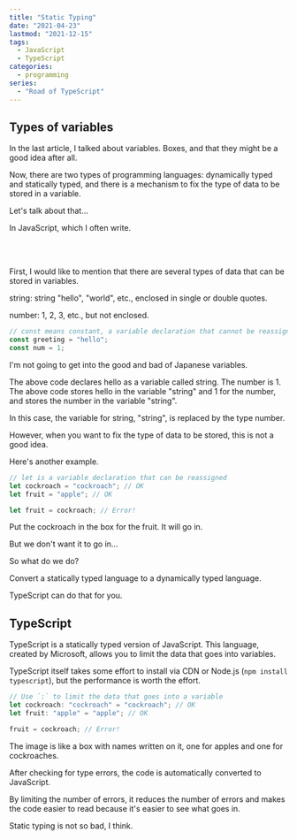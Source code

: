 ```yaml
---
title: "Static Typing"
date: "2021-04-23"
lastmod: "2021-12-15"
tags:
  - JavaScript
  - TypeScript
categories:
  - programming
series:
  - "Road of TypeScript"
---
```


## Types of variables

In the last article, I talked about variables. Boxes, and that they might be a
good idea after all.

Now, there are two types of programming languages: dynamically typed and
statically typed, and there is a mechanism to fix the type of data to be stored
in a variable.

Let's talk about that...

In JavaScript, which I often write.

<br>
<br>

First, I would like to mention that there are several types of data that can be
stored in variables.

string: string "hello", "world", etc., enclosed in single or double quotes.

number: 1, 2, 3, etc., but not enclosed.

```javascript
// const means constant, a variable declaration that cannot be reassigned
const greeting = "hello";
const num = 1;
```

I'm not going to get into the good and bad of Japanese variables.

The above code declares hello as a variable called string. The number is 1. The
above code stores hello in the variable "string" and 1 for the number, and
stores the number in the variable "string".

In this case, the variable for string, "string", is replaced by the type number.

However, when you want to fix the type of data to be stored, this is not a good
idea.

Here's another example.

```javascript
// let is a variable declaration that can be reassigned
let cockroach = "cockroach"; // OK
let fruit = "apple"; // OK

let fruit = cockroach; // Error!
```

Put the cockroach in the box for the fruit. It will go in.

But we don't want it to go in...

So what do we do?

Convert a statically typed language to a dynamically typed language.

TypeScript can do that for you.

## TypeScript

TypeScript is a statically typed version of JavaScript. This language, created
by Microsoft, allows you to limit the data that goes into variables.

TypeScript itself takes some effort to install via CDN or Node.js
(`npm install typescript`), but the performance is worth the effort.

```typescript
// Use `:` to limit the data that goes into a variable
let cockroach: "cockroach" = "cockroach"; // OK
let fruit: "apple" = "apple"; // OK

fruit = cockroach; // Error!
```

The image is like a box with names written on it, one for apples and one for
cockroaches.

After checking for type errors, the code is automatically converted to
JavaScript.

By limiting the number of errors, it reduces the number of errors and makes the
code easier to read because it's easier to see what goes in.

Static typing is not so bad, I think.
